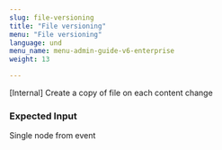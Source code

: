 ```yaml
---
slug: file-versioning
title: "File versioning"
menu: "File versioning"
language: und
menu_name: menu-admin-guide-v6-enterprise
weight: 13

---
```


[Internal] Create a copy of file on each content change


### Expected Input
Single node from event



